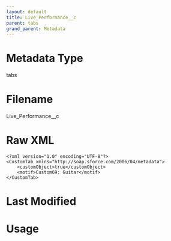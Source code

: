 ```yaml
---
layout: default
title: Live_Performance__c
parent: tabs
grand_parent: Metadata
---
```

# Metadata Type
tabs


# Filename 
Live_Performance__c


# Raw XML
```
<?xml version="1.0" encoding="UTF-8"?>
<CustomTab xmlns="http://soap.sforce.com/2006/04/metadata">
    <customObject>true</customObject>
    <motif>Custom69: Guitar</motif>
</CustomTab>
```


# Last Modified


# Usage
